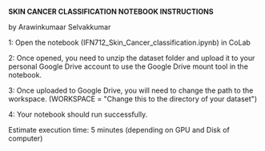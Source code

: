 **SKIN CANCER CLASSIFICATION NOTEBOOK INSTRUCTIONS**

by Arawinkumaar Selvakkumar

1: Open the notebook (IFN712_Skin_Cancer_classification.ipynb) in CoLab

2: Once opened, you need to unzip the dataset folder and upload it to your personal Google Drive account to use the Google Drive mount tool in the notebook.

3: Once uploaded to Google Drive, you will need to change the path to the workspace. (WORKSPACE = "Change this to the directory of your dataset")

4: Your notebook should run successfully.

Estimate execution time: 5 minutes (depending on GPU and Disk of computer)
